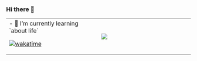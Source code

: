 ### Hi there 👋

<table>
  <tr>
    <td width="50%" valign="top"  align="left">
- 🌱 I’m currently learning `about life` 

[![wakatime](https://wakatime.com/badge/user/f0d6bf01-5c22-4b35-ae48-2744561a2a5f.svg)](https://wakatime.com/@f0d6bf01-5c22-4b35-ae48-2744561a2a5f)
    </td>
    <td width="50%">
<a href="https://wakatime.com"><img src="https://wakatime.com/share/@ajikamaludin/b2b33265-46a3-4146-89ff-70499e9b2243.png"/></a>
    </td>
    </tr>
    </table>
<!--
**ajikamaludin/ajikamaludin** is a ✨ _special_ ✨ repository because its `README.md` (this file) appears on your GitHub profile.

Here are some ideas to get you started:

- 🔭 I’m currently working on ...
- 🌱 I’m currently learning ...
- 👯 I’m looking to collaborate on ...
- 🤔 I’m looking for help with ...
- 💬 Ask me about ...
- 📫 How to reach me: ...
- 😄 Pronouns: ...
- ⚡ Fun fact: ...
test
-->
